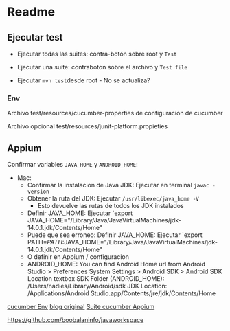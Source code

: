 # Readme

## Ejecutar test
  - Ejecutar todas las suites: contra-botón sobre root y `Test`
  - Ejecutar una suite: contraboton sobre el archivo y `Test file`

  - Ejecutar `mvn test`desde root - No se actualiza?

### Env

Archivo test/resources/cucumber-properties de configuracion de cucumber

Archivo opcional test/resources/junit-platform.propieties

## Appium
Confirmar variables `JAVA_HOME` y `ANDROID_HOME`:
  - Mac:
    - Confirmar la instalacion de Java JDK: Ejecutar en terminal `javac -version`
    - Obtener la ruta del JDK: Ejecutar `/usr/libexec/java_home -V`
      - Esto devuelve las rutas de todos los JDK instalados
    - Definir JAVA_HOME: Ejecutar `export JAVA_HOME="/Library/Java/JavaVirtualMachines/jdk-14.0.1.jdk/Contents/Home"
    - Puede que sea erroneo: Definir JAVA_HOME: Ejecutar `export PATH=$PATH:$JAVA_HOME="/Library/Java/JavaVirtualMachines/jdk-14.0.1.jdk/Contents/Home"
    - O definir en Appium / configuracion
    - ANDROID_HOME: You can find Android Home url from Android Studio > Preferences System Settings > Android SDK > Android SDK Location textbox
 SDK Folder (ANDROID_HOME): /Users/nadies/Library/Android/sdk
JDK Location: /Applications/Android Studio.app/Contents/jre/jdk/Contents/Home

[cucumber Env](https://cucumber.io/docs/cucumber/environment-variables)
[blog original](https://enmilocalfunciona.io/creacion-test-automatizado-con-cucumber-java-selenium-y-appium)
[Suite cucumber Appium](https://github.com/cristinalopezgj/CucumberSeleniumAppiumProject)

https://github.com/boobalaninfo/javaworkspace